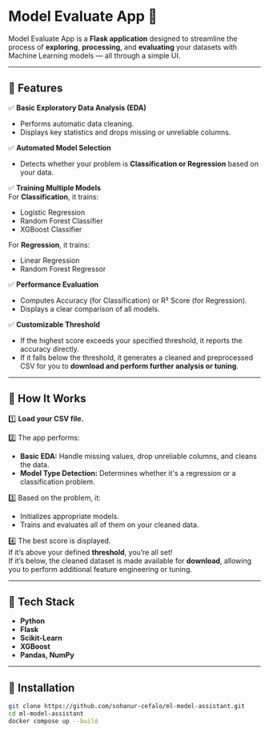 # Model Evaluate App 🌟

Model Evaluate App is a **Flask application** designed to streamline the process of **exploring**, **processing**, and **evaluating** your datasets with Machine Learning models — all through a simple UI.

---

## 🔹 Features

✅ **Basic Exploratory Data Analysis (EDA)**  
- Performs automatic data cleaning.
- Displays key statistics and drops missing or unreliable columns.

✅ **Automated Model Selection**  
- Detects whether your problem is **Classification or Regression** based on your data.

✅ **Training Multiple Models**  
For **Classification**, it trains:
- Logistic Regression
- Random Forest Classifier
- XGBoost Classifier

For **Regression**, it trains:
- Linear Regression
- Random Forest Regressor

✅ **Performance Evaluation**  
- Computes Accuracy (for Classification) or R² Score (for Regression).
- Displays a clear comparison of all models.

✅ **Customizable Threshold**  
- If the highest score exceeds your specified threshold, it reports the accuracy directly.
- If it falls below the threshold, it generates a cleaned and preprocessed CSV for you to **download and perform further analysis or tuning**.

---

## 🔹 How It Works

1️⃣ **Load your CSV file.**

2️⃣ The app performs:
- **Basic EDA:** Handle missing values, drop unreliable columns, and cleans the data.
- **Model Type Detection:** Determines whether it's a regression or a classification problem.

3️⃣ Based on the problem, it:
- Initializes appropriate models.
- Trains and evaluates all of them on your cleaned data.

4️⃣ The best score is displayed.  
If it’s above your defined **threshold**, you’re all set!  
If it’s below, the cleaned dataset is made available for **download**, allowing you to perform additional feature engineering or tuning.

---

## 🔹 Tech Stack

- **Python**
- **Flask**
- **Scikit-Learn**
- **XGBoost**
- **Pandas, NumPy**

---

## 🔹 Installation

```bash
git clone https://github.com/sohanur-cefalo/ml-model-assistant.git
cd ml-model-assistant
docker compose up --build
